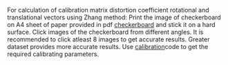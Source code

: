 For calculation of 
calibration matrix 
distortion coefficient 
rotational and translational vectors
using Zhang method:
Print the image of checkerboard on A4 sheet of paper provided in pdf [checkerboard](https://github.com/pareespathak/visual_odometry/blob/main/calibration/camera-calibration-checker-board_9x7.pdf) and stick it on a hard surface. 
Click images of the checkerboard from different angles. It is recommended to click atleast 8 images to get accurate results. Greater dataset provides more accurate results. 
Use [calibration](https://github.com/pareespathak/visual_odometry/blob/main/calibration/calibration.py)code to get the required calibrating parameters.
